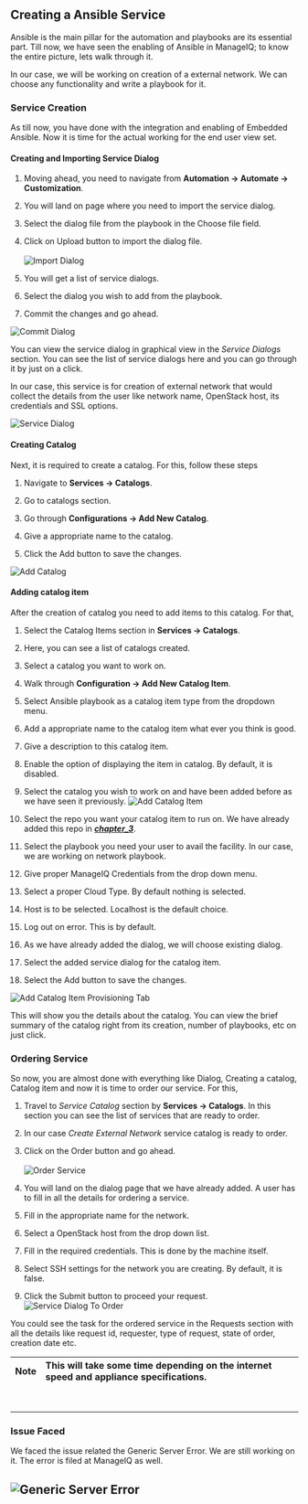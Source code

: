 ## Creating a Ansible Service

Ansible is the main pillar for the automation and playbooks are its essential part. Till now, we have seen the enabling of Ansible in ManageIQ; to know the entire picture, lets walk through it.

In our case, we will be working on creation of a external network. We can choose any functionality and write a playbook for it.

### Service Creation

As till now, you have done with the integration and enabling of Embedded Ansible. Now it is time for the actual working for the end user view set.

#### Creating and Importing Service Dialog

1. Moving ahead, you need to navigate from **Automation &rarr; Automate &rarr; Customization**.

2. You will land on page where you need to import the service dialog.

3. Select the dialog file from the playbook in the Choose file field.

4. Click on Upload button to import the dialog file.
<br> <br>
![Import Dialog](../images/chapter4/Import_Dialog.png "Import Dialog")

5. You will get a list of service dialogs.

6. Select the dialog you wish to add from the playbook.

7. Commit the changes and go ahead.

![Commit Dialog](../images/chapter4/Commit_Dialog.png "Commit Dialog")

You can view the service dialog in graphical view in the *Service Dialogs* section. You can see the list of service dialogs here and you can go through it by just on a click.

In our case, this service is for creation of external network that would collect the details from the user like network name, OpenStack host, its credentials and SSL options.

![Service Dialog](../images/chapter4/Service_Dialog.png "Service Dialog")

#### Creating Catalog

Next, it is required to create a catalog. For this, follow these steps

1. Navigate to **Services &rarr; Catalogs**.

2. Go to catalogs section.

3. Go through **Configurations &rarr; Add New Catalog**.

4. Give a appropriate name to the catalog.

5. Click the Add button to save the changes.

![Add Catalog](../images/chapter4/Add_Catalog.png "Add Catalog")

#### Adding catalog item

After the creation of catalog you need to add items to this catalog. For that,

1. Select the Catalog Items section in **Services &rarr; Catalogs**.

2. Here, you can see a list of catalogs created.

3. Select a catalog you want to work on.

4. Walk through **Configuration &rarr; Add New Catalog Item**.

5. Select Ansible playbook as a catalog item type from the dropdown menu.

6. Add a appropriate name to the catalog item what ever you think is good.

7. Give a description to this catalog item.

8. Enable the option of displaying the item in catalog. By default, it is disabled.

9. Select the catalog you wish to work on and have been added before as we have seen it previously.
![Add Catalog Item](../images/chapter4/Add_Catalog_Item.png "Add Catalog Item")

10. Select the repo you want your catalog item to run on. We have already added this repo in [**_chapter_3_**](chapter_3/embedded_ansible.md).

11. Select the playbook you need your user to avail the facility. In our case, we are working on network playbook.

12. Give proper ManageIQ Credentials from the drop down menu.

13. Select a proper Cloud Type. By default nothing is selected.

14. Host is to be selected. Localhost is the default choice.

15. Log out on error. This is by default.

16. As we have already added the dialog, we will choose existing dialog.

17. Select the added service dialog for the catalog item.

18. Select the Add button to save the changes.

![Add Catalog Item Provisioning Tab](../images/chapter4/Add_Catalog_Item_Provisioning_Tab.png "Add Catalog Item-Provisioning Tab")

This will show you the details about the catalog. You can view the brief summary of the catalog right from its creation, number of playbooks, etc on just click.

### Ordering Service

So now, you are almost done with everything like Dialog, Creating a catalog, Catalog item and now it is time to order our service. For this,

1. Travel to *Service Catalog* section by **Services &rarr; Catalogs**. In this section you can see the list of services that are ready to order.

2. In our case *Create External Network* service catalog is ready to order.

3. Click on the Order button and go ahead.
<br> <br>
![Order Service](../images/chapter4/Order_Service.png "Order_Service")

4. You will land on the dialog page that we have already added. A user has to fill in all the details for ordering a service.

5. Fill in the appropriate name for the network.

6. Select a OpenStack host from the drop down list.

7. Fill in the required credentials. This is done by the machine itself.

8. Select SSH settings for the network you are creating. By default, it is false.

9. Click the Submit button to proceed your request.
![Service Dialog To Order](../images/chapter4/Service_Dialog_To_Order.png "Service_Dialog_To_Order")

You could see the task for the ordered service in the Requests section with all the details like request id, requester, type of request, state of order, creation date etc.

| Note |This will take some time depending on the internet speed and appliance specifications.|
|------|:------|


<br>

---

### Issue Faced

We faced the issue related the Generic Server Error. We are still working on it. The error is filed at ManageIQ as well.

![Generic Server Error](../images/chapter4/Generic_Server_Error.png "Generic Server Error")
---
<br>
